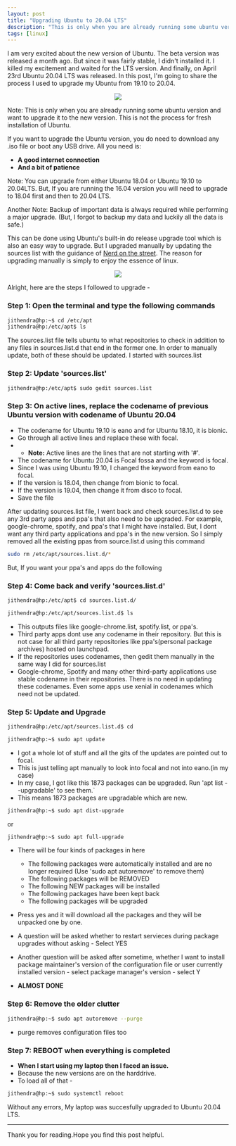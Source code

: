 ```yaml
---
layout: post
title: "Upgrading Ubuntu to 20.04 LTS"
description: "This is only when you are already running some ubuntu version and want to upgrade it to the new version. This is not the process for fresh installation of Ubuntu."
tags: [linux]
---
```



I am very excited about the new version of Ubuntu. The beta version was released a month ago. But since it was fairly stable, 
I didn't installed it. I killed my excitement and waited for the LTS version. And finally, on April 23rd Ubuntu 20.04 LTS was
released. In this post, I'm going to share the process I used to upgrade my Ubuntu from 19.10 to 20.04.


<center> <img src = "https://ubuntucommunity.s3.dualstack.us-east-2.amazonaws.com/optimized/2X/0/0921cb27d5604b464218a64ae88a3f43c7b7371a_2_690x345.png"> </center>


Note: This is only when you are already running some ubuntu version and want to upgrade it to the new version. This is not the process for fresh installation of Ubuntu.

If you want to upgrade the Ubuntu version, you do need to download any .iso file or boot any USB drive. All you need is:
* **A good internet connection**
* **And a bit of patience**

Note: You can upgrade from either Ubuntu 18.04 or Ubuntu 19.10 to 20.04LTS. But, If you are running the 16.04 version
you will need to upgrade to 18.04 first and then to 20.04 LTS.

Another Note: Backup of important data is always required while performing a major upgrade. (But, I forgot to backup my data and luckily all the data is safe.)

This can be done using Ubuntu's built-in do release upgrade tool which is also an easy way to upgrade. But I upgraded manually by updating the sources list with 
the guidance of [Nerd on the street](https://www.youtube.com/watch?v=3nD56JYfF_o&t=1131s). The reason for upgrading manually is simply to
enjoy the essence of linux. 
<center> <img src = "https://i.redd.it/orcgyjw150c21.jpg"> </center>

Alright, here are the steps I followed to upgrade - 

### Step 1: Open the terminal and type the following commands

```bash
jithendra@hp:~$ cd /etc/apt
jithendra@hp:/etc/apt$ ls
```

The sources.list file tells ubuntu to what repositories to check in addition to any files in sources.list.d that end in the former one. 
In order to manually update, both of these should be updated. I started with sources.list

### Step 2: Update 'sources.list'

```bash
jithendra@hp:/etc/apt$ sudo gedit sources.list
```

### Step 3: On active lines, replace the codename of previous Ubuntu version with codename of Ubuntu 20.04

* The codename for Ubuntu 19.10 is eano and for Ubuntu 18.10, it is bionic.
* Go through all active lines and replace these with focal. 
* * **Note:** Active lines are the lines that are not starting with '#'.
* The codename for Ubuntu 20.04 is Focal fossa and the keyword is focal.
* Since I was using Ubuntu 19.10, I changed the keyword from eano to focal.
* If the version is 18.04, then change from bionic to focal.
* If the version is 19.04, then change it from disco to focal.
* Save the file

After updating sources.list file, I went back and check sources.list.d to see any 3rd party apps and ppa's that also need to be upgraded. 
For example, google-chrome, spotify, and ppa's that I might have installed. But, I dont want any third party applications and ppa's in the new version.
So I simply removed all the existing ppas from source.list.d using this command 

```bash
sudo rm /etc/apt/sources.list.d/*
```

But, If you want your ppa's and apps do the following

### Step 4: Come back and verify 'sources.list.d'

```bash
jithendra@hp:/etc/apt$ cd sources.list.d/

jithendra@hp:/etc/apt/sources.list.d$ ls
```

* This outputs files like google-chrome.list, spotify.list, or ppa's.
* Third party apps dont use any codename in their repository. But this is not case for all third party repositories
like ppa's(personal package archives) hosted on launchpad. 
* If the repositories uses codenames, then gedit them manually in the same way I did for sources.list
* Google-chrome, Spotify and many other third-party applications use stable codename in their repositories. There is no need
in updating these codenames. Even some apps use xenial in codenames which need not be updated.

### Step 5: Update and Upgrade

```bash
jithendra@hp:/etc/apt/sources.list.d$ cd

jithendra@hp:~$ sudo apt update
```

* I got a whole lot of stuff and all the gits of the updates are pointed out to focal. 
* This is just telling apt manually to look into focal and not into eano.(in my case)
* In my case, I got like this 1873 packages can be upgraded. Run 'apt list --upgradable' to see them.`
* This means 1873 packages are upgradable which are new.

```bash
jithendra@hp:~$ sudo apt dist-upgrade
```

or

```bash
jithendra@hp:~$ sudo apt full-upgrade
```

* There will be four kinds of packages in here
    * The following packages were automatically installed and are no longer required (Use 'sudo apt autoremove' to remove them)
    * The following packages will be REMOVED
    * The following NEW packages will be installed
    * The following packages have been kept back
    * The following packages will be upgraded

* Press yes and it will download all the packages and they will be unpacked one by one.
* A question will be asked whether to restart servieces during package upgrades without asking - Select YES
* Another question will be asked after sometime, whether I want to install package maintainer's version of the configuration file
or user currently installed version - select package manager's version - select Y
* **ALMOST DONE**

### Step 6: Remove the older clutter

```bash
jithendra@hp:~$ sudo apt autoremove --purge
```

* purge removes configuration files too

### Step 7: REBOOT when everything is completed

* **When I start using my laptop then I faced an issue.**
* Because the new versions are on the harddrive. 
* To load all of that - 

```bash
jithendra@hp:~$ sudo systemctl reboot
```


Without any errors, My laptop was succesfully upgraded to Ubuntu 20.04 LTS. 

--- 
Thank you for reading.Hope you find this post helpful.
